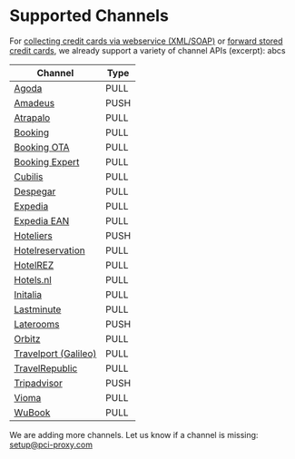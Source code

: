 # Supported Channels

For [collecting credit cards via webservice \(XML/SOAP\)](webservice.html) or [forward stored credit cards](forward.html), we already support a variety of channel APIs \(excerpt\): abcs

| Channel | Type |
| --- | --- |
| [Agoda](https://www.agoda.com) | PULL |
| [Amadeus](http://www.amadeus.com/) | PUSH |
| [Atrapalo](https://www.atrapalo.com/) | PULL |
| [Booking](https://www.booking.com/) | PULL |
| [Booking OTA](https://www.booking.com/) | PULL |
| [Booking Expert](http://www.bookingexpert.it/) | PULL |
| [Cubilis](http://www.cubilis.com/) | PULL |
| [Despegar](http://www.us.despegar.com/) | PULL |
| [Expedia](https://www.expedia.com) | PULL |
| [Expedia EAN](http://www.ean.com/) | PULL |
| [Hoteliers](https://www.hoteliers.com) | PUSH |
| [Hotelreservation](https://www.hotelreservation.com/) | PULL |
| [HotelREZ](https://www.hotelrez.net/) | PULL |
| [Hotels.nl](http://www.hotels.nl/) | PULL |
| [Initalia](http://www.initalia.it/) | PULL |
| [Lastminute](http://www.lastminute.com/) | PULL |
| [Laterooms](http://www.laterooms.com/) | PUSH |
| [Orbitz](https://www.orbitz.com/) | PULL |
| [Travelport \(Galileo\)](https://www.travelport.com) | PULL |
| [TravelRepublic](https://www.travelrepublic.co.uk/) | PULL |
| [Tripadvisor](http://developer-tripadvisor.com/connectivity-solutions/instant-booking-api/documentation/booking_submit/) | PUSH |
| [Vioma](https://www.vioma.de/) | PULL |
| [WuBook](http://en.wubook.net/) | PULL |



We are adding more channels. Let us know if a channel is missing: [setup@pci-proxy.com](mailto:setup@pci-proxy.com)

